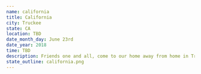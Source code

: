 ```yaml
---
name: california
title: California
city: Truckee
state: CA
location: TBD
date_month_day: June 23rd
date_year: 2018
time: TBD
description: Friends one and all, come to our home away from home in Truckee, CA! Festivities abound!
state_outline: california.png
---
```

